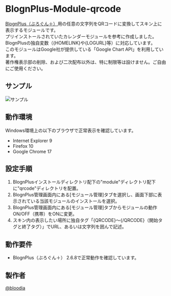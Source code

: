 # BlognPlus-Module-qrcode
[BlognPlus（ぶろぐん＋）](http://www.blogn.org "BlognPlus（ぶろぐん＋）")用の任意の文字列をQRコードに変換してスキン上に表示するモジュールです。  
プリインストールされていたカレンダーモジュールを参考に作成しました。  
BlognPlusの独自変数（{HOMELINK}や{LOGURL}等）に対応しています。  
このモジュールはGoogle社が提供している「Google Chart API」を利用しています。  
著作権表示部の削除、および二次配布以外は、特に制限等は設けません。ご自由にご使用ください。

## サンプル
![サンプル](https://www.bloodia.net/files/download/blognplus-module-qrcode.jpg)

## 動作環境
Windows環境上の以下のブラウザで正常表示を確認しています。
  - Internet Explorer 9
  - Firefox 10
  - Google Chrome 17

## 設定手順
1. BlognPlusインストールディレクトリ配下の"module"ディレクトリ配下に"qrcode"ディレクトリを配置。
2. BlognPlus管理画面内にある[モジュール管理]タブを選択し、画面下部に表示されている当該モジュールのインストールを選択。
3. BlognPlus管理画面内にある[モジュール管理]タブからモジュールの動作 ON/OFF（携帯）をONに変更。
4. スキン内の表示したい場所に独自タグ「{QRCODE}～{/QRCODE}（開始タグと終了タグ）」でURL、あるいは文字列を囲んで記述。 

## 動作要件
  - BlognPlus（ぶろぐん＋） 2.6.8で正常動作を確認しています。

## 製作者
[@bloodia](https://twitter.com/bloodiadotnet)
